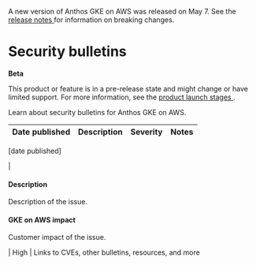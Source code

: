 A new version of Anthos GKE on AWS was released on May 7. See the [ release
notes ](/anthos/gke/docs/aws/release-notes) for information on breaking
changes.

#  Security bulletins

**Beta**

This product or feature is in a pre-release state and might change or have
limited support. For more information, see the [ product launch stages
](/products#product-launch-stages) .

Learn about security bulletins for Anthos GKE on AWS.

Date published  |  Description  |  Severity  |  Notes  
---|---|---|---  
  
[date published]

|

####  Description

Description of the issue.

####  GKE on AWS impact

Customer impact of the issue.

|  High  |  Links to CVEs, other bulletins, resources, and more

